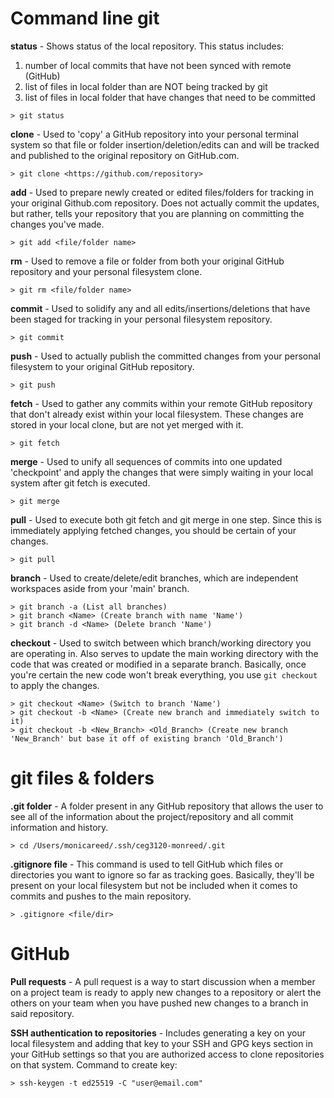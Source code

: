 # Command line git

**status** - Shows status of the local repository. This status includes:
1. number of local commits that have not been synced with remote (GitHub)
2.  list of files in local folder than are NOT being tracked by git
3.  list of files in local folder that have changes that need to be committed 
<!-- -->

	> git status 

**clone** - Used to 'copy' a GitHub repository into your personal terminal system so that file or folder insertion/deletion/edits can and will be tracked and published to the original repository on GitHub.com. 

	> git clone <https://github.com/repository>  

**add** - Used to prepare newly created or edited files/folders for tracking in your original Github.com repository. Does not actually commit the updates, but rather, tells your repository that you are planning on committing the changes you've made.  

	> git add <file/folder name>

**rm** - Used to remove a file or folder from both your original GitHub repository and your personal filesystem clone. 

	> git rm <file/folder name>

**commit** - Used to solidify any and all edits/insertions/deletions that have been staged for tracking in your personal filesystem repository.  

	> git commit 

**push** - Used to actually publish the committed changes from your personal filesystem to your original GitHub repository. 

	> git push 

**fetch** - Used to gather any commits within your remote GitHub repository that don't already exist within your local filesystem. These changes are stored in your local clone, but are not yet merged with it. 

	> git fetch 

**merge** - Used to unify all sequences of commits into one updated 'checkpoint' and apply the changes that were simply waiting in your local system after git fetch is executed. 

	> git merge 

**pull** - Used to execute both git fetch and git merge in one step. Since this is immediately applying fetched changes, you should be certain of your changes.

	> git pull 

**branch** - Used to create/delete/edit branches, which are independent workspaces aside from your 'main' branch. 

	> git branch -a (List all branches)
	> git branch <Name> (Create branch with name 'Name')
	> git branch -d <Name> (Delete branch 'Name')
	
 

**checkout** - Used to switch between which branch/working directory you are operating in. Also serves to update the main working directory with the code that was created or modified in a separate branch. Basically, once you're certain the new code won't break everything, you use `git checkout` to apply the changes. 

	> git checkout <Name> (Switch to branch 'Name')
	> git checkout -b <Name> (Create new branch and immediately switch to it)
	> git checkout -b <New_Branch> <Old_Branch> (Create new branch 'New_Branch' but base it off of existing branch 'Old_Branch')

# git files & folders

**.git folder** - A folder present in any GitHub repository that allows the user to see all of the information about the project/repository and all commit information and history. 

	> cd /Users/monicareed/.ssh/ceg3120-monreed/.git 

**.gitignore file** - This command is used to tell GitHub which files or directories you want to ignore so far as tracking goes. Basically, they'll be present on your local filesystem but not be included when it comes to commits and pushes to the main repository. 

	> .gitignore <file/dir>

# GitHub

**Pull requests** - A pull request is a way to start discussion when a member on a project team is ready to apply new changes to a repository or alert the others on your team when you have pushed new changes to a branch in said repository. 

**SSH authentication to repositories** - Includes generating a key on your local filesystem and adding that key to your SSH and GPG keys section in your GitHub settings so that you are authorized access to clone repositories on that system. Command to create key:

	> ssh-keygen -t ed25519 -C "user@email.com"
 
